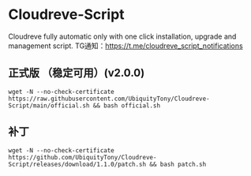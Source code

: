 # Cloudreve-Script
Cloudreve fully automatic only with one click installation, upgrade and management script.
TG通知：https://t.me/cloudreve_script_notifications
## 正式版 （稳定可用）(v2.0.0)

```shell
wget -N --no-check-certificate https://raw.githubusercontent.com/UbiquityTony/Cloudreve-Script/main/official.sh && bash official.sh
```
## 补丁
```shell
wget -N --no-check-certificate https://github.com/UbiquityTony/Cloudreve-Script/releases/download/1.1.0/patch.sh && bash patch.sh
```
